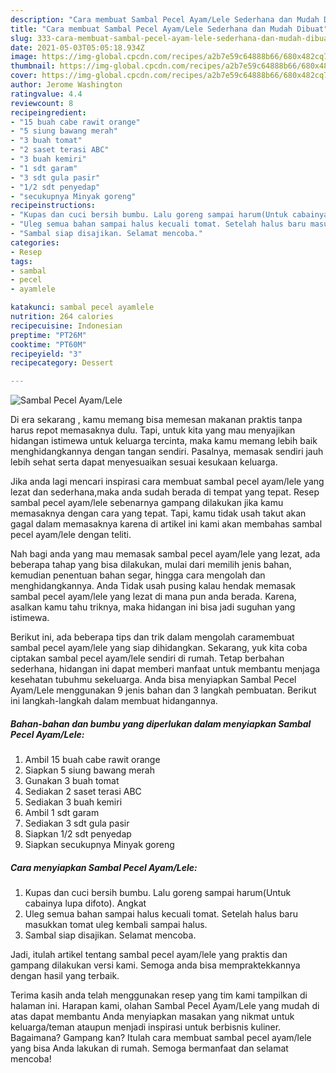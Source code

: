 ```yaml
---
description: "Cara membuat Sambal Pecel Ayam/Lele Sederhana dan Mudah Dibuat"
title: "Cara membuat Sambal Pecel Ayam/Lele Sederhana dan Mudah Dibuat"
slug: 333-cara-membuat-sambal-pecel-ayam-lele-sederhana-dan-mudah-dibuat
date: 2021-05-03T05:05:18.934Z
image: https://img-global.cpcdn.com/recipes/a2b7e59c64888b66/680x482cq70/sambal-pecel-ayamlele-foto-resep-utama.jpg
thumbnail: https://img-global.cpcdn.com/recipes/a2b7e59c64888b66/680x482cq70/sambal-pecel-ayamlele-foto-resep-utama.jpg
cover: https://img-global.cpcdn.com/recipes/a2b7e59c64888b66/680x482cq70/sambal-pecel-ayamlele-foto-resep-utama.jpg
author: Jerome Washington
ratingvalue: 4.4
reviewcount: 8
recipeingredient:
- "15 buah cabe rawit orange"
- "5 siung bawang merah"
- "3 buah tomat"
- "2 saset terasi ABC"
- "3 buah kemiri"
- "1 sdt garam"
- "3 sdt gula pasir"
- "1/2 sdt penyedap"
- "secukupnya Minyak goreng"
recipeinstructions:
- "Kupas dan cuci bersih bumbu. Lalu goreng sampai harum(Untuk cabainya lupa difoto). Angkat"
- "Uleg semua bahan sampai halus kecuali tomat. Setelah halus baru masukkan tomat uleg kembali sampai halus."
- "Sambal siap disajikan. Selamat mencoba."
categories:
- Resep
tags:
- sambal
- pecel
- ayamlele

katakunci: sambal pecel ayamlele 
nutrition: 264 calories
recipecuisine: Indonesian
preptime: "PT26M"
cooktime: "PT60M"
recipeyield: "3"
recipecategory: Dessert

---
```



![Sambal Pecel Ayam/Lele](https://img-global.cpcdn.com/recipes/a2b7e59c64888b66/680x482cq70/sambal-pecel-ayamlele-foto-resep-utama.jpg)

Di era  sekarang , kamu memang bisa memesan makanan praktis tanpa harus repot memasaknya dulu. Tapi, untuk kita yang mau menyajikan hidangan istimewa untuk keluarga tercinta, maka kamu memang lebih baik menghidangkannya dengan tangan sendiri. Pasalnya, memasak sendiri jauh lebih sehat serta dapat menyesuaikan sesuai kesukaan keluarga.

Jika anda lagi mencari inspirasi cara membuat sambal pecel ayam/lele yang lezat dan sederhana,maka anda sudah berada di tempat yang tepat. Resep sambal pecel ayam/lele  sebenarnya gampang dilakukan jika kamu memasaknya dengan cara yang tepat. Tapi, kamu tidak usah takut akan gagal dalam memasaknya 
karena di artikel ini kami akan membahas sambal pecel ayam/lele dengan teliti.  



Nah bagi anda yang mau memasak sambal pecel ayam/lele yang lezat, ada beberapa tahap yang bisa dilakukan, mulai dari memilih jenis bahan, kemudian penentuan bahan segar, hingga cara mengolah dan menghidangkannya. Anda Tidak usah pusing kalau hendak memasak sambal pecel ayam/lele yang lezat di mana pun anda berada. Karena, asalkan kamu  tahu triknya, maka hidangan ini bisa jadi suguhan yang istimewa.

Berikut ini, ada beberapa tips dan trik dalam mengolah caramembuat sambal pecel ayam/lele yang siap dihidangkan. Sekarang, yuk kita coba ciptakan sambal pecel ayam/lele sendiri di rumah. Tetap berbahan sederhana, hidangan ini dapat memberi manfaat untuk membantu menjaga kesehatan tubuhmu sekeluarga. Anda bisa menyiapkan Sambal Pecel Ayam/Lele menggunakan 9 jenis bahan dan 3 langkah pembuatan. Berikut ini langkah-langkah dalam membuat hidangannya.

<!--inarticleads1-->

##### Bahan-bahan dan bumbu yang diperlukan dalam menyiapkan Sambal Pecel Ayam/Lele:

1. Ambil 15 buah cabe rawit orange
1. Siapkan 5 siung bawang merah
1. Gunakan 3 buah tomat
1. Sediakan 2 saset terasi ABC
1. Sediakan 3 buah kemiri
1. Ambil 1 sdt garam
1. Sediakan 3 sdt gula pasir
1. Siapkan 1/2 sdt penyedap
1. Siapkan secukupnya Minyak goreng




<!--inarticleads2-->

##### Cara menyiapkan Sambal Pecel Ayam/Lele:

1. Kupas dan cuci bersih bumbu. Lalu goreng sampai harum(Untuk cabainya lupa difoto). Angkat
1. Uleg semua bahan sampai halus kecuali tomat. Setelah halus baru masukkan tomat uleg kembali sampai halus.
1. Sambal siap disajikan. Selamat mencoba.




Jadi, itulah artikel tentang  sambal pecel ayam/lele  yang praktis dan gampang dilakukan versi kami. Semoga anda bisa mempraktekkannya dengan hasil yang terbaik. 

Terima kasih anda telah menggunakan resep yang tim kami tampilkan di halaman ini. Harapan kami, olahan  Sambal Pecel Ayam/Lele yang mudah di atas dapat membantu Anda menyiapkan masakan yang nikmat untuk keluarga/teman ataupun menjadi inspirasi untuk berbisnis kuliner. Bagaimana? Gampang kan? Itulah cara membuat sambal pecel ayam/lele yang bisa Anda lakukan di rumah. Semoga bermanfaat dan selamat mencoba!

